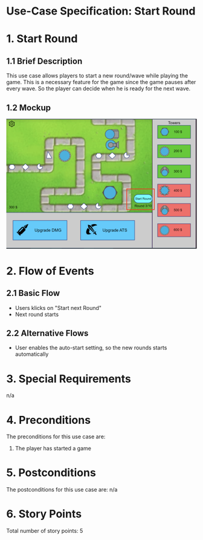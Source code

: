 # Use-Case Specification: Start Round

# 1. Start Round

## 1.1 Brief Description
This use case allows players to start a new round/wave while playing the game. 
This is a necessary feature for the game since the game pauses after every wave. 
So the player can decide when he is ready for the next wave.

## 1.2 Mockup 
![Mockup Start Round](../MockUps/Start_Round.png)

# 2. Flow of Events

## 2.1 Basic Flow
- Users klicks on "Start next Round"
- Next round starts

## 2.2 Alternative Flows
- User enables the auto-start setting, so the new rounds starts automatically

# 3. Special Requirements
n/a

# 4. Preconditions
The preconditions for this use case are:
1. The player has started a game

# 5. Postconditions
The postconditions for this use case are:
n/a

# 6. Story Points

Total number of story points: 5

